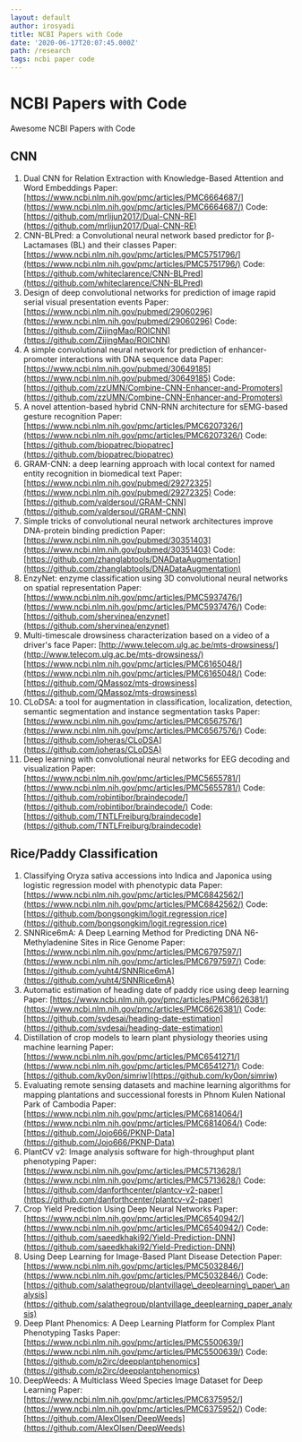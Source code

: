 ```yaml
---
layout: default
author: irosyadi
title: NCBI Papers with Code
date: '2020-06-17T20:07:45.000Z'
path: /research
tags: ncbi paper code
---
```


# NCBI Papers with Code

Awesome NCBI Papers with Code

## CNN

1. Dual CNN for Relation Extraction with Knowledge-Based Attention and Word Embeddings Paper: [https://www.ncbi.nlm.nih.gov/pmc/articles/PMC6664687/](https://www.ncbi.nlm.nih.gov/pmc/articles/PMC6664687/) Code: [https://github.com/mrlijun2017/Dual-CNN-RE](https://github.com/mrlijun2017/Dual-CNN-RE)
2. CNN-BLPred: a Convolutional neural network based predictor for β-Lactamases \(BL\) and their classes Paper: [https://www.ncbi.nlm.nih.gov/pmc/articles/PMC5751796/](https://www.ncbi.nlm.nih.gov/pmc/articles/PMC5751796/) Code: [https://github.com/whiteclarence/CNN-BLPred](https://github.com/whiteclarence/CNN-BLPred)
3. Design of deep convolutional networks for prediction of image rapid serial visual presentation events Paper: [https://www.ncbi.nlm.nih.gov/pubmed/29060296](https://www.ncbi.nlm.nih.gov/pubmed/29060296) Code: [https://github.com/ZijingMao/ROICNN](https://github.com/ZijingMao/ROICNN)
4. A simple convolutional neural network for prediction of enhancer-promoter interactions with DNA sequence data Paper: [https://www.ncbi.nlm.nih.gov/pubmed/30649185](https://www.ncbi.nlm.nih.gov/pubmed/30649185) Code: [https://github.com/zzUMN/Combine-CNN-Enhancer-and-Promoters](https://github.com/zzUMN/Combine-CNN-Enhancer-and-Promoters)
5. A novel attention-based hybrid CNN-RNN architecture for sEMG-based gesture recognition Paper:[https://www.ncbi.nlm.nih.gov/pmc/articles/PMC6207326/](https://www.ncbi.nlm.nih.gov/pmc/articles/PMC6207326/) Code: [https://github.com/biopatrec/biopatrec](https://github.com/biopatrec/biopatrec)
6. GRAM-CNN: a deep learning approach with local context for named entity recognition in biomedical text Paper: [https://www.ncbi.nlm.nih.gov/pubmed/29272325](https://www.ncbi.nlm.nih.gov/pubmed/29272325) Code: [https://github.com/valdersoul/GRAM-CNN](https://github.com/valdersoul/GRAM-CNN)
7. Simple tricks of convolutional neural network architectures improve DNA-protein binding prediction Paper: [https://www.ncbi.nlm.nih.gov/pubmed/30351403](https://www.ncbi.nlm.nih.gov/pubmed/30351403) Code: [https://github.com/zhanglabtools/DNADataAugmentation](https://github.com/zhanglabtools/DNADataAugmentation)
8. EnzyNet: enzyme classification using 3D convolutional neural networks on spatial representation Paper: [https://www.ncbi.nlm.nih.gov/pmc/articles/PMC5937476/](https://www.ncbi.nlm.nih.gov/pmc/articles/PMC5937476/) Code: [https://github.com/shervinea/enzynet](https://github.com/shervinea/enzynet)
9. Multi-timescale drowsiness characterization based on a video of a driver's face Paper: [http://www.telecom.ulg.ac.be/mts-drowsiness/](http://www.telecom.ulg.ac.be/mts-drowsiness/) [https://www.ncbi.nlm.nih.gov/pmc/articles/PMC6165048/](https://www.ncbi.nlm.nih.gov/pmc/articles/PMC6165048/) Code: [https://github.com/QMassoz/mts-drowsiness](https://github.com/QMassoz/mts-drowsiness)
10. CLoDSA: a tool for augmentation in classification, localization, detection, semantic segmentation and instance segmentation tasks Paper: [https://www.ncbi.nlm.nih.gov/pmc/articles/PMC6567576/](https://www.ncbi.nlm.nih.gov/pmc/articles/PMC6567576/) Code: [https://github.com/joheras/CLoDSA](https://github.com/joheras/CLoDSA)
11. Deep learning with convolutional neural networks for EEG decoding and visualization Paper: [https://www.ncbi.nlm.nih.gov/pmc/articles/PMC5655781/](https://www.ncbi.nlm.nih.gov/pmc/articles/PMC5655781/) Code: [https://github.com/robintibor/braindecode/](https://github.com/robintibor/braindecode/) Code: [https://github.com/TNTLFreiburg/braindecode](https://github.com/TNTLFreiburg/braindecode)

## Rice/Paddy Classification

1. Classifying Oryza sativa accessions into Indica and Japonica using logistic regression model with phenotypic data Paper: [https://www.ncbi.nlm.nih.gov/pmc/articles/PMC6842562/](https://www.ncbi.nlm.nih.gov/pmc/articles/PMC6842562/) Code: [https://github.com/bongsongkim/logit.regression.rice](https://github.com/bongsongkim/logit.regression.rice)
2. SNNRice6mA: A Deep Learning Method for Predicting DNA N6-Methyladenine Sites in Rice Genome Paper: [https://www.ncbi.nlm.nih.gov/pmc/articles/PMC6797597/](https://www.ncbi.nlm.nih.gov/pmc/articles/PMC6797597/) Code: [https://github.com/yuht4/SNNRice6mA](https://github.com/yuht4/SNNRice6mA)
3. Automatic estimation of heading date of paddy rice using deep learning Paper: [https://www.ncbi.nlm.nih.gov/pmc/articles/PMC6626381/](https://www.ncbi.nlm.nih.gov/pmc/articles/PMC6626381/) Code: [https://github.com/svdesai/heading-date-estimation](https://github.com/svdesai/heading-date-estimation)
4. Distillation of crop models to learn plant physiology theories using machine learning Paper: [https://www.ncbi.nlm.nih.gov/pmc/articles/PMC6541271/](https://www.ncbi.nlm.nih.gov/pmc/articles/PMC6541271/) Code: [https://github.com/ky0on/simriw](https://github.com/ky0on/simriw)
5. Evaluating remote sensing datasets and machine learning algorithms for mapping plantations and successional forests in Phnom Kulen National Park of Cambodia Paper: [https://www.ncbi.nlm.nih.gov/pmc/articles/PMC6814064/](https://www.ncbi.nlm.nih.gov/pmc/articles/PMC6814064/) Code: [https://github.com/Jojo666/PKNP-Data](https://github.com/Jojo666/PKNP-Data)
6. PlantCV v2: Image analysis software for high-throughput plant phenotyping Paper: [https://www.ncbi.nlm.nih.gov/pmc/articles/PMC5713628/](https://www.ncbi.nlm.nih.gov/pmc/articles/PMC5713628/) Code: [https://github.com/danforthcenter/plantcv-v2-paper](https://github.com/danforthcenter/plantcv-v2-paper)
7. Crop Yield Prediction Using Deep Neural Networks Paper: [https://www.ncbi.nlm.nih.gov/pmc/articles/PMC6540942/](https://www.ncbi.nlm.nih.gov/pmc/articles/PMC6540942/) Code: [https://github.com/saeedkhaki92/Yield-Prediction-DNN](https://github.com/saeedkhaki92/Yield-Prediction-DNN)
8. Using Deep Learning for Image-Based Plant Disease Detection Paper: [https://www.ncbi.nlm.nih.gov/pmc/articles/PMC5032846/](https://www.ncbi.nlm.nih.gov/pmc/articles/PMC5032846/) Code: [https://github.com/salathegroup/plantvillage\_deeplearning\_paper\_analysis](https://github.com/salathegroup/plantvillage_deeplearning_paper_analysis)
9. Deep Plant Phenomics: A Deep Learning Platform for Complex Plant Phenotyping Tasks Paper: [https://www.ncbi.nlm.nih.gov/pmc/articles/PMC5500639/](https://www.ncbi.nlm.nih.gov/pmc/articles/PMC5500639/) Code: [https://github.com/p2irc/deepplantphenomics](https://github.com/p2irc/deepplantphenomics)
10. DeepWeeds: A Multiclass Weed Species Image Dataset for Deep Learning Paper: [https://www.ncbi.nlm.nih.gov/pmc/articles/PMC6375952/](https://www.ncbi.nlm.nih.gov/pmc/articles/PMC6375952/) Code: [https://github.com/AlexOlsen/DeepWeeds](https://github.com/AlexOlsen/DeepWeeds)

